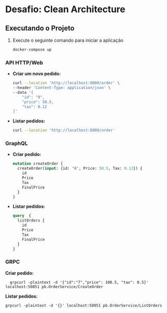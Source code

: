 # Desafio: Clean Architecture 

## Executando o Projeto

1. Execute o seguinte comando para iniciar a aplicação
   ```sh
   docker-compose up
   ```
   
###  API HTTP/Web

- **Criar um novo pedido:**

  ```sh
  curl --location 'http://localhost:8000/order' \
  --header 'Content-Type: application/json' \
  --data '{
      "id": "9",
      "price": 50.5,
      "tax": 0.12
  }'
  ```

- **Listar pedidos:**

  ```sh
  curl --location 'http://localhost:8000/order'
  ```


###  GraphQL

- **Criar pedido:**

  ```graphql
  mutation createOrder {
    createOrder(input: {id: "8", Price: 50.5, Tax: 0.12}) {
      id
      Price
      Tax
      FinalPrice
    }
  }
  ```

- **Listar pedidos:**

  ```graphql
  query  {
    listOrders {
      id
      Price
      Tax
      FinalPrice
    }
  }
  ```

### GRPC 

**Criar pedido:**

      grpcurl -plaintext -d '{"id":"7","price": 100.5, "tax": 0.5}' localhost:50051 pb.OrderService/CreateOrder


**Listar pedidos:**

    grpcurl -plaintext -d '{}' localhost:50051 pb.OrderService/ListOrders
      
